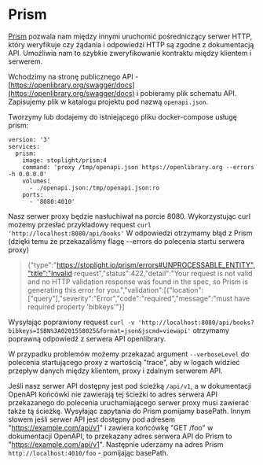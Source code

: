 # Prism

[Prism](https://github.com/stoplightio/prism) pozwala nam między innymi uruchomić pośredniczący serwer HTTP, który weryfikuje czy żądania i odpowiedzi HTTP są zgodne z dokumentacją API.
Umożliwia nam to szybkie zweryfikowanie kontraktu między klientem i serwerem.

Wchodzimy na stronę publicznego API - [https://openlibrary.org/swagger/docs](https://openlibrary.org/swagger/docs) i pobieramy plik schematu API.
Zapisujemy plik w katalogu projektu pod nazwą `openapi.json`.

Tworzymy lub dodajemy do istniejącego pliku docker-compose usługę prism:

```
version: '3'
services:
  prism:
    image: stoplight/prism:4
    command: 'proxy /tmp/openapi.json https://openlibrary.org --errors -h 0.0.0.0'
    volumes:
      - ./openapi.json:/tmp/openapi.json:ro
    ports:
      - '8080:4010'
```

Nasz serwer proxy będzie nasłuchiwał na porcie 8080.
Wykorzystując curl możemy przesłać przykładowy request `curl  'http://localhost:8080/api/books'`
W odpowiedzi otrzymamy błąd z Prism (dzięki temu że przekazaliśmy flagę --errors do polecenia startu serwera proxy)

> {"type":"https://stoplight.io/prism/errors#UNPROCESSABLE_ENTITY","title":"Invalid request","status":422,"detail":"Your request is not valid and no HTTP validation response was found in the spec, so Prism is generating this error for you.","validation":[{"location":["query"],"severity":"Error","code":"required","message":"must have required property 'bibkeys'"}]

Wysyłając poprawiony request `curl -v 'http://localhost:8080/api/books?bibkeys=ISBN%3A0201558025&format=json&jscmd=viewapi'`  otrzymamy poprawną odpowiedź z serwera API openlibrary.

W przypadku problemów możemy przekazać argument `--verboseLevel` do polecenia startującego proxy z wartością "trace", aby w logach widzieć przepływ danych między klientem, proxy i zdalnym serwerem API.

Jeśli nasz serwer API dostępny jest pod ścieżką `/api/v1`, a w dokumentacji OpenAPI końcówki nie zawierają tej ścieżki to adres serwera API przekazanego do polecenia uruchamiającego serwer proxy musi zawierać także tą ścieżkę. 
Wysyłając zapytania do Prism pomijamy basePath. Innym słowem jeśli serwer API jest dostępny pod adresem "https://example.com/api/v1" i zawiera końcówkę "GET /foo" w dokumentacji OpenAPI, to przekazany adres serwera API do Prism to "https://example.com/api/v1". Następnie uderzamy na adres Prism `http://localhost:4010/foo` - pomijając basePath.

